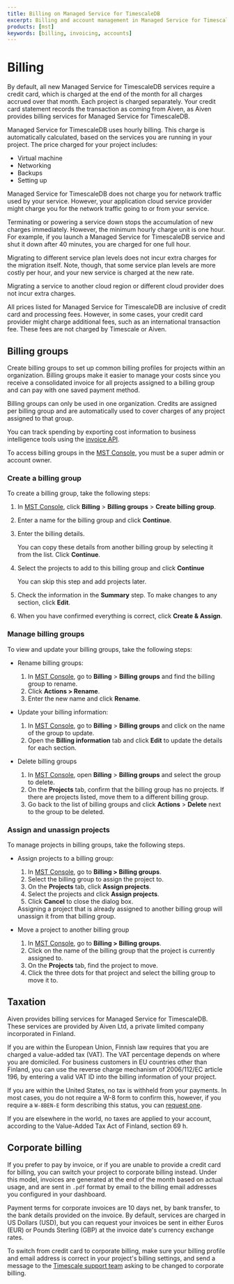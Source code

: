 ```yaml
---
title: Billing on Managed Service for TimescaleDB
excerpt: Billing and account management in Managed Service for TimescaleDB
products: [mst]
keywords: [billing, invoicing, accounts]
---
```


# Billing

By default, all new Managed Service for TimescaleDB services require a credit
card, which is charged at the end of the month for all charges accrued over that
month. Each project is charged separately. Your credit card statement records
the transaction as coming from Aiven, as Aiven provides billing services for
Managed Service for TimescaleDB.

Managed Service for TimescaleDB uses hourly billing. This charge is
automatically calculated, based on the services you are running in your
project. The price charged for your project includes:

*   Virtual machine
*   Networking
*   Backups
*   Setting up

<Highlight type="note">
Managed Service for TimescaleDB does not charge you for network traffic used by
your service. However, your application cloud service provider might charge you
for the network traffic going to or from your service.
</Highlight>

Terminating or powering a service down stops the accumulation of new charges
immediately. However, the minimum hourly charge unit is one hour. For example,
if you launch a Managed Service for TimescaleDB service and shut it down after
40 minutes, you are charged for one full hour.

Migrating to different service plan levels does not incur extra charges for the
migration itself. Note, though, that some service plan levels are more costly
per hour, and your new service is charged at the new rate.

Migrating a service to another cloud region or different cloud provider does not
incur extra charges.

<Highlight type="note">
All prices listed for Managed Service for TimescaleDB are inclusive of 
credit card and processing fees. However, in some cases, your credit card 
provider might charge additional fees, such as an international transaction 
fee. These fees are not charged by Timescale or Aiven.
</Highlight>

## Billing groups

Create billing groups to set up common billing profiles for projects within an 
organization. Billing groups make it easier to manage your costs since you 
receive a consolidated invoice for all projects assigned to a billing group 
and can pay with one saved payment method. 

Billing groups can only be used in one organization. Credits are assigned 
per billing group and are automatically used to cover charges of any project 
assigned to that group.

You can track spending by exporting cost information to business 
intelligence tools using the [invoice API][invoice-api].

To access billing groups in the [MST Console][mst-console], you must be a
super admin or account owner.

### Create a billing group

To create a billing group, take the following steps:

1. In [MST Console][mst-console], click **Billing** > **Billing 
   groups** > **Create billing group**.
1. Enter a name for the billing group and click **Continue**.
1. Enter the billing details. 
   
   You can copy these details from another billing group by selecting it from 
   the list. Click **Continue**.
1. Select the projects to add to this billing group and click **Continue**
   
   You can skip this step and add projects later. 
1. Check the information in the **Summary** step. To make changes to any 
   section, click **Edit**.
1. When you have confirmed everything is correct, click **Create & Assign**.

### Manage billing groups

To view and update your billing groups, take the following steps:

- Rename billing groups:

    1. In [MST Console][mst-console], go to **Billing** > **Billing 
       groups** and find the billing group to rename. 
    1. Click **Actions > Rename**.
    1. Enter the new name and click **Rename**.

- Update your billing information:

    1. In [MST Console][mst-console], go to **Billing** > **Billing
       groups** and click on the name of the group to update.
    1. Open the **Billing information** tab and click **Edit** to update the 
       details for each section.

- Delete billing groups

    1. In [MST Console][mst-console], open **Billing** > **Billing groups** 
       and select the group to delete.
    1. On the **Projects** tab, confirm that the billing group has no 
       projects. If there are projects listed, move them to a different billing group.
    1. Go back to the list of billing groups and click **Actions** > 
       **Delete** next to the group to be deleted.

### Assign and unassign projects

To manage projects in billing groups, take the following steps.

- Assign projects to a billing group:

  1. In [MST Console][mst-console], go to **Billing > Billing groups**.
  1. Select the billing group to assign the project to.
  1. On the **Projects** tab, click **Assign projects**.
  1. Select the projects and click **Assign projects**.
  1. Click **Cancel** to close the dialog box.

  <Highlight type="note">
  Assigning a project that is already assigned to another billing group 
  will unassign it from that billing group.
  </Highlight>

- Move a project to another billing group

  1. In [MST Console][mst-console], go to **Billing > Billing groups**. 
  1. Click on the name of the billing group that the project is currently 
     assigned to.
  1. On the **Projects** tab, find the project to move.
  1. Click the three dots for that project and select the billing group to 
     move it to.

## Taxation

Aiven provides billing services for Managed Service for TimescaleDB. These
services are provided by Aiven Ltd, a private limited company incorporated in
Finland.

If you are within the European Union, Finnish law requires that you are charged
a value-added tax (VAT). The VAT percentage depends on where you are domiciled.
For business customers in EU countries other than Finland, you can use the
reverse charge mechanism of 2006/112/EC article 196, by entering a valid VAT ID
into the billing information of your project.

If you are within the United States, no tax is withheld from your payments. In
most cases, you do not require a W-8 form to confirm this, however, if you
require a `W-8BEN-E` form describing this status, you can
[request one][timescale-support].

If you are elsewhere in the world, no taxes are applied to your account,
according to the Value-Added Tax Act of Finland, section 69&nbsp;h.

## Corporate billing

If you prefer to pay by invoice, or if you are unable to provide a credit card
for billing, you can switch your project to corporate billing instead. Under
this model, invoices are generated at the end of the month based on actual
usage, and are sent in `.pdf` format by email to the billing email addresses you
configured in your dashboard.

Payment terms for corporate invoices are 10 days net, by bank transfer, to the
bank details provided on the invoice. By default, services are charged in US
Dollars (USD), but you can request your invoices be sent in either Euros (EUR)
or Pounds Sterling (GBP) at the invoice date's currency exchange rates.

To switch from credit card to corporate billing, make sure your billing profile
and email address is correct in your project's billing settings, and send a message
to the [Timescale support team][timescale-support] asking to be changed to corporate
billing.

[timescale-support]: https://www.timescale.com/contact/
[mst-console]: https://portal.managed.timescale.com
[invoice-api]: https://api.aiven.io/doc/#tag/BillingGroup

